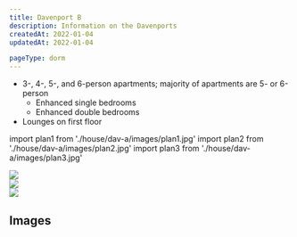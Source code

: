 ```yaml
---
title: Davenport B
description: Information on the Davenports
createdAt: 2022-01-04
updatedAt: 2022-01-04

pageType: dorm
---
```




<Expandable title="Dorm Information" variant="gray">

- 3-, 4-, 5-, and 6-person apartments; majority of apartments are 5- or 6-person
  - Enhanced single bedrooms
  - Enhanced double bedrooms
- Lounges on first floor

</Expandable>

import plan1 from './house/dav-a/images/plan1.jpg'
import plan2 from './house/dav-a/images/plan2.jpg'
import plan3 from './house/dav-a/images/plan3.jpg'

<Expandable title="Floor Plans" variant="gray">
  <div className="grid grid-cols-1 md:grid-cols-3 gap-base">
    <div>
      <Image src={plan1} width={706} height={471} quality={50} />
    </div>
    <div>
      <Image src={plan2} width={997} height={480} quality={50} />
    </div>
    <div>
      <Image src={plan3} width={623} height={503} quality={50} />
    </div>
  </div>
</Expandable>


## Images

<Expandable title="Videos" icon="video" variant="gray">
  <div className="grid grid-cols-1 gap-base">
    <YoutubeEmbed videoId="ORUl9vqbSK4" />
  </div>
</Expandable>
